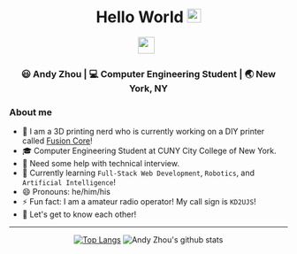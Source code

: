 <div align="center">
  <h1> Hello World <img src="https://media.giphy.com/media/hvRJCLFzcasrR4ia7z/giphy.gif" width="25px"></h1>
</div>
 
<p align='center'> 
<a href="https://www.linkedin.com/in/andy-zhou-236a4b165/"><img height="30" src="https://raw.githubusercontent.com/trinwin/trinwin/master/icons/linkedin.png?raw=true"></a>&nbsp;&nbsp;

<div align="center">
<h3> 😃 Andy Zhou | 💻 Computer Engineering Student | 🌏 New York, NY </h3> 
</div>

### About me 

- 👀 I am a 3D printing nerd who is currently working on a DIY printer called [Fusion Core](https://github.com/andyzhou443/FusionCore)!
- 🎓 Computer Engineering Student at CUNY City College of New York.
- 🤔 Need some help with technical interview.
- 🤖 Currently learning `Full-Stack Web Development`, `Robotics`, and `Artificial Intelligence`!
- 😄 Pronouns: he/him/his
- ⚡ Fun fact: I am a amateur radio operator! My call sign is `KD2UJS`!
- 💭 Let's get to know each other!

<div align="center">

---

[![Top Langs](https://github-readme-stats.vercel.app/api/top-langs/?username=andyzhou443&layout=compact&theme=tokyonight)](https://github.com/anuraghazra/github-readme-stats)
![Andy Zhou's github stats](https://github-readme-stats.vercel.app/api/?username=andyzhou443&show_icons=true&title_color=1F75C8&icon_color=2AA410&text_color=043667&bg_color=ffffff&theme=tokyonight) 

</div>
<!--
**trinwin/trinwin** is a ✨ _special_ ✨ repository because its `README.md` (this file) appears on your GitHub profile.

This is taken off of Trinity so I do not own this.
-->